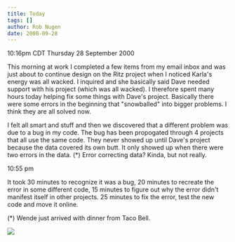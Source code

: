 ```yaml
---
title: Today
tags: []
author: Rob Nugen
date: 2000-09-28
---
```


<title>Work</title>
<p class=date>10:16pm CDT Thursday 28 September 2000

<p>This morning at work I completed a few items from my email inbox
and was just about to continue design on the Ritz project when I
noticed Karla's energy was all wacked.  I inquired and she basically
said Dave needed support with his project (which was all wacked).  I
therefore spent many hours today helping fix some things with Dave's
project.  Basically there were some errors in the beginning that
"snowballed" into bigger problems.  I think they are all solved now.

<p>I felt all smart and stuff and then we discovered that a different
problem was due to a bug in my code.  The bug has been propogated
through 4 projects that all use the same code.  They never showed up
until Dave's project because the data covered its own butt.  It only
showed up when there were two errors in the data. (*) Error correcting
data?  Kinda, but not really.

<p class=date>10:55 pm

<p>It took 30 minutes to recognize it was a bug, 20 minutes to
recreate the error in some different code, 15 minutes to figure out
why the error didn't manifest itself in other projects.  25 minutes to
fix the error, test the new code and move it online.

<p>(*) Wende just arrived with dinner from Taco Bell.

<p><img src='/images/rob/wL-ROB.gif'>

